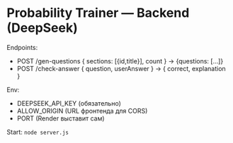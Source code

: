 # Probability Trainer — Backend (DeepSeek)
Endpoints:
- POST /gen-questions  { sections: [{id,title}], count } -> {questions: [...]}
- POST /check-answer   { question, userAnswer } -> { correct, explanation }

Env:
- DEEPSEEK_API_KEY  (обязательно)
- ALLOW_ORIGIN      (URL фронтенда для CORS)
- PORT              (Render выставит сам)

Start: `node server.js`
